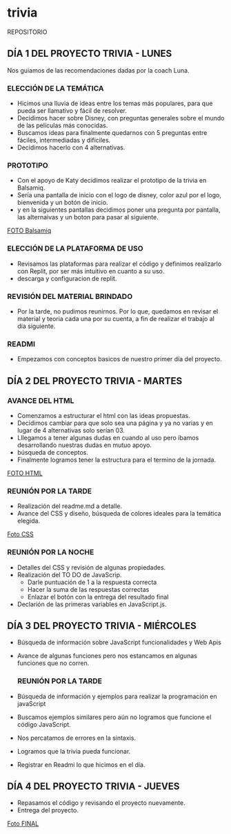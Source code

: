 # trivia
REPOSITORIO
## DÍA 1 DEL PROYECTO TRIVIA - LUNES

Nos guiamos de las recomendaciones dadas por la coach Luna.
   ### ELECCIÓN DE LA TEMÁTICA
   - Hicimos una lluvia de ideas entre los temas más populares, para que pueda ser llamativo y fácil de resolver.
   - Decidimos hacer sobre Disney, con preguntas generales sobre el mundo de las películas más conocidas.
   - Buscamos ideas para finalmente quedarnos con 5 preguntas entre fáciles, intermediadas y difíciles.
   - Decidimos hacerlo con 4 alternativas.
     
   ### PROTOTIPO
   - Con el apoyo de Katy decidimos realizar el prototipo de la trivia en Balsamiq. 
   - Sería una pantalla de inicio con el logo de disney, color azul por el logo, bienvenida y un botón de inicio. 
   - y en la siguientes pantallas decidimos poner una pregunta por pantalla, las alternaivas y un boton para pasar al siguiente.

[FOTO Balsamiq](https://replit.com/@katterinolivare/trivia-de-disney?from=notifications#img/img01.jpeg)
    
     
   ### ELECCIÓN DE LA PLATAFORMA DE USO
  - Revisamos las plataformas para realizar el código y definimos realizarlo con Replit, por ser más intuitivo en cuanto a su uso.
  - descarga y configuracion de replit.
  
   ### REVISIÓN DEL MATERIAL BRINDADO
  - Por la tarde, no pudimos reunirnos. Por lo que, quedamos en revisar el material y teoria cada una por su cuenta, a fin de realizar el trabajo al día siguiente.

   ### READMI
  - Empezamos con conceptos basicos de nuestro primer día del proyecto.

## DÍA 2 DEL PROYECTO TRIVIA - MARTES

   ### AVANCE DEL HTML
   - Comenzamos a estructurar el html con las ideas propuestas.
   - Decidimos cambiar para que solo sea una página y ya no varias y en lugar de 4 alternativas solo serían 03.
   - Lllegamos a tener algunas dudas en cuando al uso pero ibamos desarrollando nuestras dudas en mutuo apoyo.
   - búsqueda de conceptos.
   - Finalmente logramos tener la estructura para el termino de la jornada.

[FOTO HTML](https://replit.com/@katterinolivare/trivia-de-disney?from=notifications#img/img04.jpeg)
     
   ### REUNIÓN POR LA TARDE
   - Realización del readme.md a detalle.
   - Avance del CSS y diseño, búsqueda de colores ideales para la temática elegida.

[Foto CSS](https://replit.com/@katterinolivare/trivia-de-disney?from=notifications#img/WhatsApp%20Image%202022-10-04%20at%204.38.41%20PM.jpeg)

   ### REUNIÓN POR LA NOCHE
 - Detalles del CSS y revisión de algunas propiedades.
 - Realización del TO DO  de JavaScrip.
   - Darle puntuación de 1 a la respuesta correcta
   - Hacer la suma de las respuestas correctas
   - Enlazar el botón con la entrega del resultado final
 - Declarión de las primeras variables en JavaScript.js.
   
## DÍA 3 DEL PROYECTO TRIVIA - MIÉRCOLES

- Búsqueda de información sobre JavaScript funcionalidades y Web Apis
- Avance de algunas funciones pero nos estancamos en algunas funciones que no corren.

   ### REUNIÓN POR LA TARDE
- Búsqueda de información y ejemplos para realizar la programación en javaScript
- Buscamos ejemplos similares pero  aún no logramos que funcione el código JavaScript.
- Nos percatamos de errores en la sintaxis.
- Logramos que la trivia pueda funcionar.
- Registrar en Readmi lo que hicimos en el día.


## DÍA 4 DEL PROYECTO TRIVIA - JUEVES

- Repasamos el código y revisando el proyecto nuevamente.
- Entrega del proyecto.

[Foto FINAL](https://replit.com/@katterinolivare/trivia-de-disney#img/img05.jpeg)
